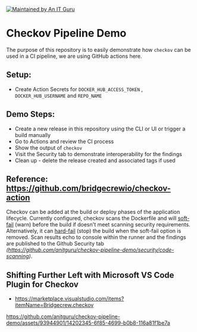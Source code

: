 [![Maintained by An IT Guru](https://img.shields.io/badge/maintained_by-anit.guru-blue%20)](https://anit.guru)

# Checkov Pipeline Demo 

The purpose of this repository is to easily demonstrate how `checkov` can be used in a CI pipeline, we are using GitHub actions here.


## Setup:
* Create Action Secrets for `DOCKER_HUB_ACCESS_TOKEN` , `DOCKER_HUB_USERNAME` and `REPO_NAME`


## Demo Steps:

* Create a new release in this repository using the CLI or UI or trigger a build manually
* Go to Actions and review the CI process
* Show the output of `checkov`
* Visit the Security tab to demonstrate interoperability for the findings
* Clean up - delete the release created and associated tags if used
  

## Reference: https://github.com/bridgecrewio/checkov-action

Checkov can be added at the build or deploy phases of the application lifecycle.  Currently configured, checkov scans the Dockerfile and will [soft-fail](https://www.checkov.io/2.Basics/Hard%20and%20soft%20fail.html) (warn) before the build if doesn't meet scanning security requirements.  Alternatively, it can [hard-fail](https://www.checkov.io/2.Basics/Hard%20and%20soft%20fail.html) (stop) the build when the soft-fail option is removed.  Scan results echo to console within the runner and the findings are published to the Github Security tab _(https://github.com/anitguru/checkov-pipeline-demo/security/code-scanning)_.

## Shifting Further Left with Microsoft VS Code Plugin for Checkov

* https://marketplace.visualstudio.com/items?itemName=Bridgecrew.checkov

https://github.com/anitguru/checkov-pipeline-demo/assets/93944901/14202345-6f85-4699-b0b8-116a81f1be7a
